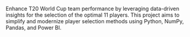 
Enhance T20 World Cup team performance by leveraging data-driven insights for the selection of the optimal 11 players. This project aims to simplify and modernize player selection methods using Python, NumPy, Pandas, and Power BI.
